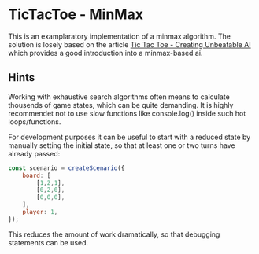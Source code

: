 # TicTacToe - MinMax

This is an examplaratory implementation of a minmax algorithm. The solution is losely based on the article [Tic Tac Toe - Creating Unbeatable AI](https://towardsdatascience.com/tic-tac-toe-creating-unbeatable-ai-with-minimax-algorithm-8af9e52c1e7d) which provides a good introduction into a minmax-based ai.

## Hints

Working with exhaustive search algorithms often means to calculate thousends of game states, which can be quite demanding. It is highly recommendet not to use slow functions like console.log() inside such hot loops/functions.

For development purposes it can be useful to start with a reduced state by manually setting the initial state, so that at least one or two turns have already passed:
```javascript
const scenario = createScenario({
    board: [
        [1,2,1],
        [0,2,0],
        [0,0,0],
    ],
    player: 1,
});
```
This reduces the amount of work dramatically, so that debugging statements can be used.